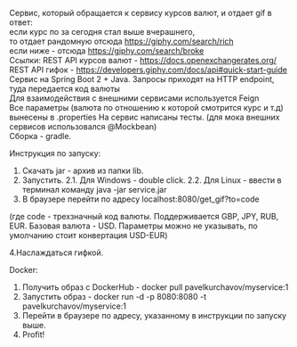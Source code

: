 Cервис, который обращается к сервису курсов валют, и отдает gif в ответ:  
если курс по за сегодня стал выше вчерашнего,  
то отдает рандомную отсюда https://giphy.com/search/rich  
если ниже - отсюда https://giphy.com/search/broke  
Ссылки:
REST API курсов валют - https://docs.openexchangerates.org/  
REST API гифок - https://developers.giphy.com/docs/api#quick-start-guide  
Сервис на Spring Boot 2 + Java.
Запросы приходят на HTTP endpoint, туда передается код валюты  
Для взаимодействия с внешними сервисами используется Feign  
Все параметры (валюта по отношению к которой смотрится курс и т.д) вынесены в .properties 
На сервис написаны тесты.
(для мока внешних сервисов использовался @Mockbean)   
Сборка - gradle.  

Инструкция по запуску:
1. Скачать jar - архив из папки lib.
2. Запустить.
2.1. Для Windows - double click.
2.2. Для  Linux - ввести в терминал команду java -jar service.jar
4. В браузере перейти по адресу localhost:8080/get_gif?to=code

(где code - трехзначный код валюты. Поддерживается GBP, JPY, RUB, EUR.
Базовая валюта - USD.
Параметры можно не указывать, по умолчанию стоит конвертация USD-EUR)

4.Наслаждаться гифкой.

Docker:
1.  Получить образ с DockerHub - docker pull pavelkurchavov/myservice:1
2.  Запустить образ - docker run -d -p 8080:8080 -t pavelkurchavov/myservice:1
3.  Перейти в браузере по адресу, указанному в инструкции по запуску выше.
4.  Profit!
